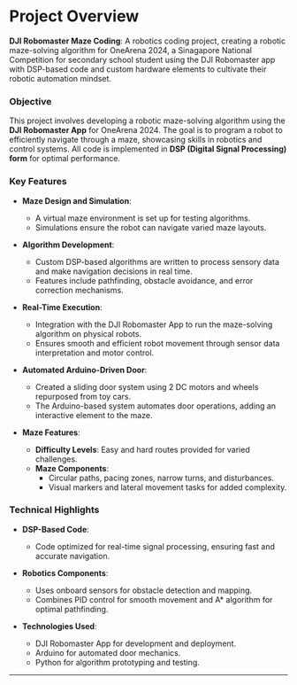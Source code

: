 

# **Project Overview**

**DJI Robomaster Maze Coding**: A robotics coding project, creating a robotic maze-solving algorithm for OneArena 2024, a Sinagapore National Competition for secondary school student using the DJI Robomaster app with DSP-based code and custom hardware elements to cultivate their robotic automation mindset.


### **Objective**  
This project involves developing a robotic maze-solving algorithm using the **DJI Robomaster App** for OneArena 2024. The goal is to program a robot to efficiently navigate through a maze, showcasing skills in robotics and control systems. All code is implemented in **DSP (Digital Signal Processing) form** for optimal performance.

### **Key Features**
- **Maze Design and Simulation**:  
  - A virtual maze environment is set up for testing algorithms.  
  - Simulations ensure the robot can navigate varied maze layouts.  

- **Algorithm Development**:  
  - Custom DSP-based algorithms are written to process sensory data and make navigation decisions in real time.  
  - Features include pathfinding, obstacle avoidance, and error correction mechanisms.  

- **Real-Time Execution**:  
  - Integration with the DJI Robomaster App to run the maze-solving algorithm on physical robots.  
  - Ensures smooth and efficient robot movement through sensor data interpretation and motor control.  

- **Automated Arduino-Driven Door**:  
  - Created a sliding door system using 2 DC motors and wheels repurposed from toy cars.  
  - The Arduino-based system automates door operations, adding an interactive element to the maze.  

- **Maze Features**:  
  - **Difficulty Levels**: Easy and hard routes provided for varied challenges.  
  - **Maze Components**:  
    - Circular paths, pacing zones, narrow turns, and disturbances.  
    - Visual markers and lateral movement tasks for added complexity.  

### **Technical Highlights**
- **DSP-Based Code**:  
  - Code optimized for real-time signal processing, ensuring fast and accurate navigation.  

- **Robotics Components**:  
  - Uses onboard sensors for obstacle detection and mapping.  
  - Combines PID control for smooth movement and A* algorithm for optimal pathfinding.  

- **Technologies Used**:  
  - DJI Robomaster App for development and deployment.  
  - Arduino for automated door mechanics.  
  - Python for algorithm prototyping and testing.  

---

